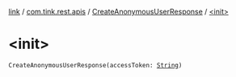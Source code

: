 [link](../../index.md) / [com.tink.rest.apis](../index.md) / [CreateAnonymousUserResponse](index.md) / [&lt;init&gt;](./-init-.md)

# &lt;init&gt;

`CreateAnonymousUserResponse(accessToken: `[`String`](https://kotlinlang.org/api/latest/jvm/stdlib/kotlin/-string/index.html)`)`